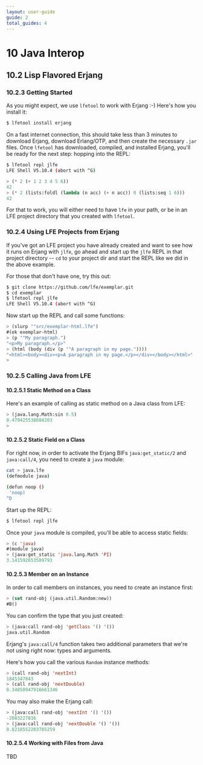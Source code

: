 ```yaml
---
layout: user-guide
guide: 2
total_guides: 4
---
```

# 10 Java Interop


## 10.2 Lisp Flavored Erjang


### 10.2.3 Getting Started

As you might expect, we use ``lfetool`` to work with Erjang :-) Here's how you
install it:

```bash
$ lfetool install erjang
```

On a fast internet connection, this should take less than 3 minutes to download
Erjang, download Erlang/OTP, and then create the necessary ``.jar`` files.
Once ``lfetool`` has downloaded, compiled, and installed Erjang, you'll be
ready for the next step: hopping into the REPL:

```bash
$ lfetool repl jlfe
LFE Shell V5.10.4 (abort with ^G)
```

```lisp
> (* 2 (+ 1 2 3 4 5 6))
42
> (* 2 (lists:foldl (lambda (n acc) (+ n acc)) 0 (lists:seq 1 6)))
42
```

For that to work, you will either need to have ``lfe`` in your path, or be in
an LFE project directory that you created with ``lfetool``.


### 10.2.4 Using LFE Projects from Erjang

If you've got an LFE project you have already created and want to see how it
runs on Erjang with ``jlfe``, go ahead and start up the ``jlfe`` REPL in that
project directory -- ``cd`` to your project dir and start the REPL like we did
in the above example.

For those that don't have one, try this out:

```bash
$ git clone https://github.com/lfe/exemplar.git
$ cd exemplar
$ lfetool repl jlfe
LFE Shell V5.10.4 (abort with ^G)
```

Now start up the REPL and call some functions:

```lisp
> (slurp '"src/exemplar-html.lfe")
#(ok exemplar-html)
> (p '"My paragraph.")
"<p>My paragraph.</p>"
> (html (body (div (p '"A paragraph in my page."))))
"<html><body><div><p>A paragraph in my page.</p></div></body></html>"
>
```

### 10.2.5 Calling Java from LFE


#### 10.2.5.1 Static Method on a Class

Here's an example of calling as static method on a Java class from LFE:

```lisp
> (java.lang.Math:sin 0.5)
0.479425538604203
>
```

#### 10.2.5.2 Static Field on a Class

For right now, in order to activate the Erjang BIFs ``java:get_static/2`` and
``java:call/4``, you need to create a ``java`` module:

```bash
cat > java.lfe
(defmodule java)

(defun noop ()
 'noop)
^D
```

Start up the REPL:

```bash
$ lfetool repl jlfe
```

Once your ``java`` module is compiled, you'll be able to access static fields:

```lisp
> (c 'java)
#(module java)
> (java:get_static 'java.lang.Math 'PI)
3.141592653589793
```


#### 10.2.5.3 Member on an Instance

In order to call members on instances, you need to create an instance first:

```lisp
> (set rand-obj (java.util.Random:new))
#B()
```

You can confirm the type that you just created:

```lisp
> (java:call rand-obj 'getClass '() '())
java.util.Random
```

Erjang's ``java:call/4`` function takes two additional parameters that we're
not using right now: types and arguments.

Here's how you call the various ``Random`` instance methods:

```lisp
> (call rand-obj 'nextInt)
1845347843
> (call rand-obj 'nextDouble)
0.34850947916661346
```

You may also make the Erjang call:

```lisp
> (java:call rand-obj 'nextInt '() '())
-2083227816
> (java:call rand-obj 'nextDouble '() '())
0.8218552203785259
```


#### 10.2.5.4 Working with Files from Java

TBD

